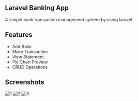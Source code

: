 ## Laravel Banking App
A simple bank transaction management system by using laravel.

## Features
- Add Bank
- Make Transaction
- View Statement
- Pie Chart Preview
- CRUD Operations

## Screenshots
![1](https://github.com/masudncse/laravel-banking-app/blob/master/screenshots/1.png)
![2](https://github.com/masudncse/laravel-banking-app/blob/master/screenshots/2.png)
![3](https://github.com/masudncse/laravel-banking-app/blob/master/screenshots/3.png)
